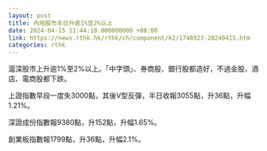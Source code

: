 ```yaml
---
layout: post
title: 內地股市半日升逾1%至2%以上
date: 2024-04-15 11:44:18.000000000 +08:00
link: https://news.rthk.hk/rthk/ch/component/k2/1748923-20240415.htm
categories: rthk
---
```


滬深股市上升逾1%至2%以上。「中字頭」、券商股、銀行股都造好，不過金股、酒店、電商股都下跌。

上證指數早段一度失3000點，其後V型反彈，半日收報3055點，升36點，升幅1.21%。

深證成份指數報9380點，升152點，升幅1.65%。

創業板指數報1799點，升36點，升幅2.1%。
